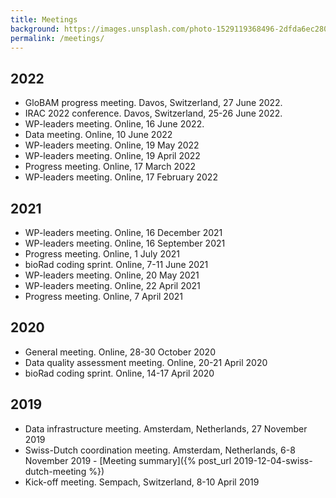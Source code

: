 ```yaml
---
title: Meetings
background: https://images.unsplash.com/photo-1529119368496-2dfda6ec2804?ixlib=rb-1.2.1&ixid=eyJhcHBfaWQiOjEyMDd9&auto=format&fit=crop&w=1000
permalink: /meetings/
---
```


## 2022

- GloBAM progress meeting. Davos, Switzerland, 27 June 2022.
- IRAC 2022 conference. Davos, Switzerland, 25-26 June 2022.
- WP-leaders meeting. Online, 16 June 2022.
- Data meeting. Online, 10 June 2022
- WP-leaders meeting. Online, 19 May 2022
- WP-leaders meeting. Online, 19 April 2022
- Progress meeting. Online, 17 March 2022
- WP-leaders meeting. Online, 17 February 2022

## 2021

- WP-leaders meeting. Online, 16 December 2021
- WP-leaders meeting. Online, 16 September 2021
- Progress meeting. Online, 1 July 2021
- bioRad coding sprint. Online, 7-11 June 2021
- WP-leaders meeting. Online, 20 May 2021
- WP-leaders meeting. Online, 22 April 2021
- Progress meeting. Online, 7 April 2021

## 2020

- General meeting. Online, 28-30 October 2020
- Data quality assessment meeting. Online, 20-21 April 2020
- bioRad coding sprint. Online, 14-17 April 2020

## 2019

- Data infrastructure meeting. Amsterdam, Netherlands, 27 November 2019
- Swiss-Dutch coordination meeting. Amsterdam, Netherlands, 6-8 November 2019 - [Meeting summary]({% post_url 2019-12-04-swiss-dutch-meeting %})
- Kick-off meeting. Sempach, Switzerland, 8-10 April 2019
